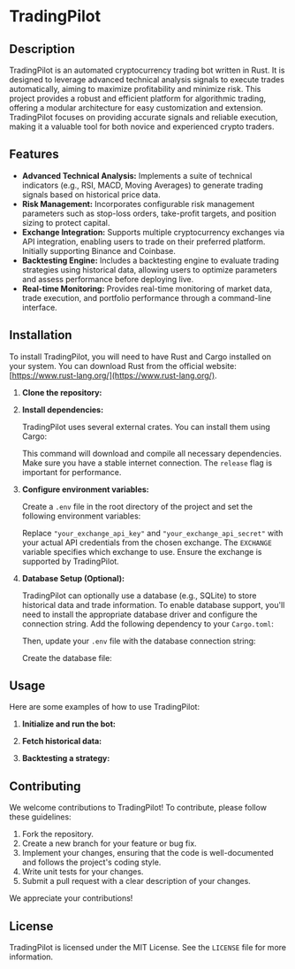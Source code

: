 # TradingPilot

## Description

TradingPilot is an automated cryptocurrency trading bot written in Rust. It is designed to leverage advanced technical analysis signals to execute trades automatically, aiming to maximize profitability and minimize risk. This project provides a robust and efficient platform for algorithmic trading, offering a modular architecture for easy customization and extension. TradingPilot focuses on providing accurate signals and reliable execution, making it a valuable tool for both novice and experienced crypto traders.

## Features

*   **Advanced Technical Analysis:** Implements a suite of technical indicators (e.g., RSI, MACD, Moving Averages) to generate trading signals based on historical price data.
*   **Risk Management:** Incorporates configurable risk management parameters such as stop-loss orders, take-profit targets, and position sizing to protect capital.
*   **Exchange Integration:** Supports multiple cryptocurrency exchanges via API integration, enabling users to trade on their preferred platform. Initially supporting Binance and Coinbase.
*   **Backtesting Engine:** Includes a backtesting engine to evaluate trading strategies using historical data, allowing users to optimize parameters and assess performance before deploying live.
*   **Real-time Monitoring:** Provides real-time monitoring of market data, trade execution, and portfolio performance through a command-line interface.

## Installation

To install TradingPilot, you will need to have Rust and Cargo installed on your system. You can download Rust from the official website: [https://www.rust-lang.org/](https://www.rust-lang.org/).

1.  **Clone the repository:**

    

2.  **Install dependencies:**

    TradingPilot uses several external crates. You can install them using Cargo:

    

    This command will download and compile all necessary dependencies. Make sure you have a stable internet connection. The `release` flag is important for performance.

3.  **Configure environment variables:**

    Create a `.env` file in the root directory of the project and set the following environment variables:

    

    Replace `"your_exchange_api_key"` and `"your_exchange_api_secret"` with your actual API credentials from the chosen exchange. The `EXCHANGE` variable specifies which exchange to use. Ensure the exchange is supported by TradingPilot.

4.  **Database Setup (Optional):**

    TradingPilot can optionally use a database (e.g., SQLite) to store historical data and trade information. To enable database support, you'll need to install the appropriate database driver and configure the connection string. Add the following dependency to your `Cargo.toml`:

    

    Then, update your `.env` file with the database connection string:

    

    Create the database file:

    

## Usage

Here are some examples of how to use TradingPilot:

1.  **Initialize and run the bot:**

    

2.  **Fetch historical data:**

    

3.  **Backtesting a strategy:**

    

## Contributing

We welcome contributions to TradingPilot! To contribute, please follow these guidelines:

1.  Fork the repository.
2.  Create a new branch for your feature or bug fix.
3.  Implement your changes, ensuring that the code is well-documented and follows the project's coding style.
4.  Write unit tests for your changes.
5.  Submit a pull request with a clear description of your changes.

We appreciate your contributions!

## License

TradingPilot is licensed under the MIT License. See the `LICENSE` file for more information.